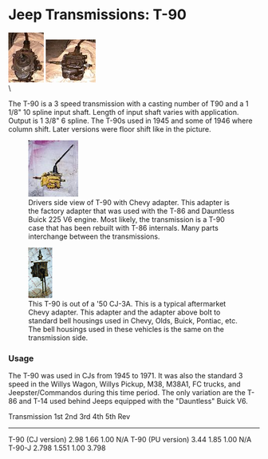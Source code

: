 # Jeep Transmissions: T-90

[![T-90 front](/images/transmission/factory/t90f_.jpg)](/images/transmission/factory/t90f.jpg) [![T-90 side](/images/transmission/factory/t90s_.jpg)](/images/transmission/factory/t90s.jpg)\
\

The T-90 is a 3 speed transmission with a casting number of T90 and a 1 1/8\" 10 spline input shaft. Length of input shaft varies with application. Output is 1 3/8\" 6 spline. The T-90s used in 1945 and some of 1946 where column shift. Later versions were floor shift like in the picture.

<figure>
<a href="/images/transmission/factory/t90dsc.jpg"><img src="/images/transmission/factory/t90dsc_.jpg" alt="T-90 drivers side" /></a>
<figcaption>Drivers side view of T-90 with Chevy adapter. This adapter is the factory adapter that was used with the T-86 and Dauntless Buick 225 V6 engine. Most likely, the transmission is a T-90 case that has been rebuilt with T-86 internals. Many parts interchange between the transmissions.</figcaption>
</figure>

<figure>
<a href="/images/transmission/factory/t90t1.jpg"><img src="/images/transmission/factory/t90t1_.jpg" alt="T-90 top view" /></a>
<figcaption>This T-90 is out of a '50 CJ-3A. This is a typical aftermarket Chevy adapter. This adapter and the adapter above bolt to standard bell housings used in Chevy, Olds, Buick, Pontiac, etc. The bell housings used in these vehicles is the same on the transmission side.</figcaption>
</figure>

### Usage

The T-90 was used in CJs from 1945 to 1971. It was also the standard 3 speed in the Willys Wagon, Willys Pickup, M38, M38A1, FC trucks, and Jeepster/Commandos during this time period. The only variation are the T-86 and T-14 used behind Jeeps equipped with the \"Dauntless\" Buick V6.

  Transmission        1st     2nd     3rd    4th   5th   Rev
  ------------------- ------- ------- ------ ----- ----- -------
  T-90 (CJ version)   2.98    1.66    1.00               N/A
  T-90 (PU version)   3.44    1.85    1.00               N/A
  T-90-J              2.798   1.551   1.00               3.798
